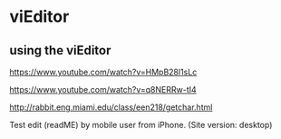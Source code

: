 # viEditor
## using the viEditor
https://www.youtube.com/watch?v=HMpB28l1sLc

https://www.youtube.com/watch?v=q8NERRw-tI4

http://rabbit.eng.miami.edu/class/een218/getchar.html


Test edit (readME) by mobile user from iPhone.  (Site version: desktop)
